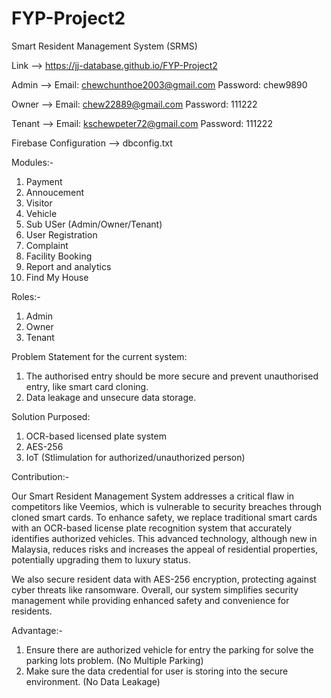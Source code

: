 # FYP-Project2
Smart Resident Management System (SRMS) 

Link --> https://jj-database.github.io/FYP-Project2

Admin -->
Email: chewchunthoe2003@gmail.com
Password: chew9890

Owner -->
Email: chew22889@gmail.com
Password: 111222

Tenant -->
Email: kschewpeter72@gmail.com
Password: 111222

Firebase Configuration --> dbconfig.txt

Modules:-
1. Payment
2. Annoucement
3. Visitor
4. Vehicle
5. Sub USer (Admin/Owner/Tenant)
6. User Registration
7. Complaint
8. Facility Booking
9. Report and analytics
10. Find My House


Roles:-
1. Admin
2. Owner
3. Tenant

Problem Statement for the current system: 
1. The authorised entry should be more secure and prevent unauthorised entry, like smart card cloning.
2. Data leakage and unsecure data storage.
  
Solution Purposed:
1. OCR-based licensed plate system
2. AES-256
3. IoT (Stlimulation for authorized/unauthorized person)


Contribution:-

Our Smart Resident Management System addresses a critical flaw in competitors like Veemios, which is vulnerable to security breaches through cloned smart cards. To enhance safety, we replace traditional smart cards with an OCR-based license plate recognition system that accurately identifies authorized vehicles. This advanced technology, although new in Malaysia, reduces risks and increases the appeal of residential properties, potentially upgrading them to luxury status.

We also secure resident data with AES-256 encryption, protecting against cyber threats like ransomware. Overall, our system simplifies security management while providing enhanced safety and convenience for residents.

Advantage:-
1. Ensure there are authorized vehicle for entry the parking for solve the parking lots problem. (No Multiple Parking)
2. Make sure the data credential for user is storing into the secure environment. (No Data Leakage)



